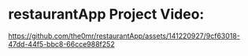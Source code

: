 # restaurantApp Project Video: 







https://github.com/the0mr/restaurantApp/assets/141220927/9cf63018-47dd-44f5-bbc8-66cce988f252


